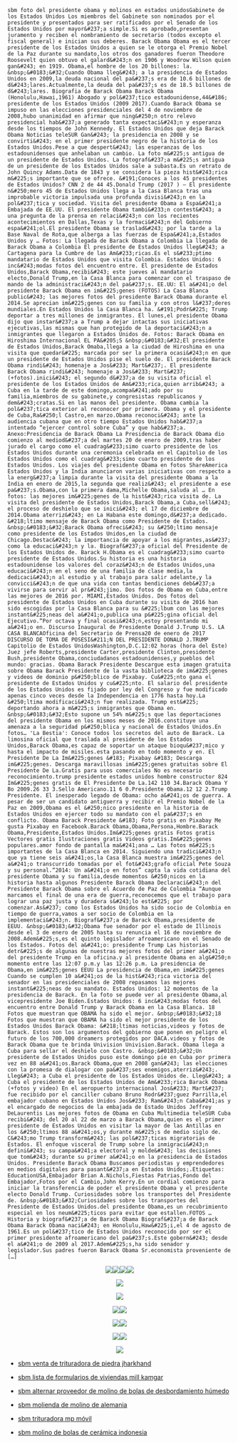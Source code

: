 
```
sbm foto del presidente obama y molinos en estados unidosGabinete de los Estados Unidos Los miembros del Gabinete son nominados por el presidente y presentados para ser ratificados por el Senado de los Estados Unidos por mayor&#237;a simple.Si es aprobado,presentan juramento y reciben el nombramiento de secretario (todos excepto el fiscal general) e inician sus deberes. Barack Obama Obama es el tercer presidente de los Estados Unidos a quien se le otorga el Premio Nobel de la Paz durante su mandato,los otros dos ganadores fueron Theodore Roosevelt quien obtuvo el galard&#243;n en 1906 y Woodrow Wilson quien gan&#243; en 1919. Obama,el hombre de los 20 billones: la. &nbsp;&#0183;&#32;Cuando Obama lleg&#243; a la presidencia de Estados Unidos en 2009,la deuda nacional del pa&#237;s era de 10.6 billones de d&#243;lares.Actualmente,la deuda del pa&#237;s es de 18.5 billones de d&#243;lares. Biografia de Barack Obama Barack Obama (Honolulu,Hawai,1961) Abogado y pol&#237;tico estadounidense,44&#186; presidente de los Estados Unidos (2009 2017).Cuando Barack Obama se impuso en las elecciones presidenciales del 4 de noviembre de 2008,hubo unanimidad en afirmar que ning&#250;n otro relevo presidencial hab&#237;a generado tanta expectaci&#243;n y esperanza desde los tiempos de John Kennedy. El Estados Unidos que deja Barack Obama Noticias teleSUR Gan&#243; la presidencia en 2008 y se convirti&#243; en el primer presidente negro de la historia de los Estados Unidos.Pese a que despert&#243; las esperanzas de los estadounidenses que anhelaban un cambio. La foto m&#225;s antigua de un presidente de Estados Unidos. La fotograf&#237;a m&#225;s antigua de un presidente de los Estados Unidos sale a subasta.Es un retrato de John Quincy Adams.Data de 1843 y se considera la pieza hist&#243;rica m&#225;s importante que se ofrece. &#191;Conoces a los 45 presidentes de Estados Unidos? CNN 2 de 44 45.Donald Trump (2017 ) — El presidente n&#250;mero 45 de Estados Unidos llega a la Casa Blanca tras una improbable victoria impulsada una profunda divisi&#243;n en la pol&#237;tica y sociedad. Visita del presidente Obama a Espa&#241;a Embajada de EE.UU. El presidente Obama tambi&#233;n contest&#243; a una pregunta de la prensa en relaci&#243;n con los recientes acontecimientos en Dallas,Texas y la formaci&#243;n del Gobierno espa&#241;ol.El presidente Obama se traslad&#243; por la tarde a la Base Naval de Rota,que alberga a las fuerzas de Espa&#241;a,Estados Unidos y … Fotos: La llegada de Barack Obama a Colombia La llegada de Barack Obama a Colombia El presidente de Estados Unidos lleg&#243; a Cartagena para la Cumbre de las Am&#233;ricas.Es el s&#233;ptimo mandatario de Estados Unidos que visita Colombia. Estados Unidos: 6 inc&#243;modas fotos del encuentro entre. El presidente de Estados Unidos,Barack Obama,recibi&#243; este jueves al mandatario electo,Donald Trump,en la Casa Blanca para comenzar con el traspaso de mando de la administraci&#243;n del pa&#237;s. EE.UU: El a&#241;o del presidente Barack Obama en im&#225;genes (FOTOS) La Casa Blanca public&#243; las mejores fotos del presidente Barack Obama durante el 2014.Se aprecian im&#225;genes con su familia y con otros l&#237;deres mundiales.En Estados Unidos la Casa Blanca ha. &#191;Podr&#225; Trump deportar a tres millones de inmigrantes. El lunes,el presidente Obama dijo que instar&#237;a a Trump a dejar intactas sus iniciativas ejecutivas,las mismas que han protegido de la deportaci&#243;n a inmigrantes que llegaron a Estados Unidos de. Fotos: Barack Obama en Hiroshima Internacional EL PA&#205;S &nbsp;&#0183;&#32;El presidente de Estados Unidos,Barack Omaba,llega a la ciudad de Hiroshima en una visita que quedar&#225; marcada por ser la primera ocasi&#243;n en que un presidente de Estados Unidos pise el suelo de. El presidente Barack Obama rindi&#243; homenaje a Jos&#233; Mart&#237;. El presidente Barack Obama rindi&#243; homenaje a Jos&#233; Mart&#237; (+fotos).inici&#243; el segundo d&#237;a de su visita oficial el presidente de los Estados Unidos de Am&#233;rica,quien arrib&#243; a Cuba en la tarde de este domingo,acompa&#241;ado por su familia,miembros de su gabinete,y congresistas republicanos y dem&#243;cratas.Si en las manos del presidente. Obama cambia la pol&#237;tica exterior al reconocer por primera. Obama y el presidente de Cuba,Ra&#250;l Castro,en marzo.Obama reconoci&#243; ante la audiencia cubana que en otro tiempo Estados Unidos hab&#237;a intentado “ejercer control sobre Cuba” y que hab&#237;a. Anexo:Presidencia de Barack Obama La Presidencia de Barack Obama dio comienzo al mediod&#237;a del martes 20 de enero de 2009,tras haber jurado el cargo como el cuadrag&#233;simo cuarto presidente de los Estados Unidos durante una ceremonia celebrada en el Capitolio de los Estados Unidos como el cuadrag&#233;simo cuarto presidente de los Estados Unidos. Los viajes del presidente Obama en fotos ShareAmerica Estados Unidos y la India anunciaron varias iniciativas con respecto a la energ&#237;a limpia durante la visita del presidente Obama a la India en enero de 2015,la segunda que realiz&#243; el presidente a ese pa&#237;s.Obama,con la primera dama,Michelle Obama,saluda al … En fotos: las mejores im&#225;genes de la hist&#243;rica visita de. La visita del presidente de Estados Unidos,Barack Obama,a Cuba,sell&#243; el proceso de deshielo que se inici&#243; el 17 de diciembre de 2014.Obama aterriz&#243; en La Habana este domingo,d&#237;a dedicado. &#218;ltimo mensaje de Barack Obama como Presidente de Estados. &nbsp;&#0183;&#32;Barack Obama ofreci&#243; su &#250;ltimo mensaje como presidente de los Estados Unidos,en la ciudad de Chicago.Destac&#243; la importancia de apoyar a los migrantes,as&#237; como la educaci&#243;n y la. Biograf&#237;a oficial del Presidente de los Estados Unidos de. Barack H.Obama es el cuadrag&#233;simo cuarto presidente de Estados Unidos.Su historia es una historia estadounidense los valores del coraz&#243;n de Estados Unidos,una educaci&#243;n en el seno de una familia de clase media,la dedicaci&#243;n al estudio y al trabajo para salir adelante,y la convicci&#243;n de que una vida con tantas bendiciones deb&#237;a vivirse para servir al pr&#243;jimo. Dos fotos de Obama en Cuba,entre las mejores de 2016 por. MIAMI,Estados Unidos. Dos fotos del presidente de Estados Unidos en Cuba durante su visita de 2016 han sido escogidas por la Casa Blanca para su &#225;lbum con las mejores instant&#225;neas del a&#241;o,publica una p&#225;gina oficial del Ejecutivo.“Por octava y final ocasi&#243;n,estoy presentando mi a&#241;o en. Discurso Inaugural de Presidente Donald J.Trump U.S. LA CASA BLANCAOficina del Secretario de Prensa20 de enero de 2017 DISCURSO DE TOMA DE POSESI&#211;N DEL PRESIDENTE DONALD J.TRUMP Capitolio de Estados UnidosWashington,D.C.12:02 horas (hora del Este) Juez jefe Roberts,presidente Carter,presidente Clinton,presidente Bush,presidente Obama,conciudadanos estadounidenses,y pueblos del mundo: gracias. Obama Barack Presidente Descargue esta imagen gratuita sobre Obama Barack Presidente de la vasta biblioteca de im&#225;genes y videos de dominio p&#250;blico de Pixabay. Cu&#225;nto gana el presidente de Estados Unidos y cu&#225;nto. El salario del presidente de los Estados Unidos es fijado por ley del Congreso y fue modificado apenas cinco veces desde la Independencia en 1776 hasta hoy.La &#250;ltima modificaci&#243;n fue realizada. Trump est&#225; deportando ahora a m&#225;s inmigrantes que Obama en. &nbsp;&#0183;&#32;Esto supone un 54% m&#225;s que las deportaciones del presidente Obama en los mismos meses de 2016.constituye una amenaza a la seguridad p&#250;blica y nacional de Estados Unidos.En fotos… 'La Bestia': Conoce todos los secretos del auto de Barack. La limosina oficial que traslada al presidente de los Estados Unidos,Barack Obama,es capaz de soportar un ataque bioqu&#237;mico y hasta el impacto de misiles.esta pasando en todo momento y en. El Presidente De La Im&#225;genes &#183; Pixabay &#183; Descarga im&#225;genes. Descarga maravillosas im&#225;genes gratuitas sobre El Presidente De La.Gratis para usos comerciales No es necesario reconocimiento.trump presidente estados unidos hombre constructor 824 Im&#225;genes gratis de El Presidente De La.142 110 34.Barack Obama Y Bo 2009.26 33 3.Sello Americano.11 6 0.Presidente Obama.12 12 2.Trump Presidente. El inesperado legado de Obama: ocho a&#241;os de guerra. A pesar de ser un candidato antiguerra y recibir el Premio Nobel de la Paz en 2009,Obama es el &#250;nico presidente en la historia de Estados Unidos en ejercer todo su mandato con el pa&#237;s en conflicto. Obama Barack Presidente &#183; Foto gratis en Pixabay Me gusta Pixabay en Facebook.Barack Obama,Obama,Persona,Hombre.Barack Obama,Presidente,Estados Unidos.Im&#225;genes gratis Fotos gratis Vectores gratis Ilustraciones gratis Videos gratis.Im&#225;genes populares.amor fondo de pantalla ma&#241;ana … Las fotos m&#225;s importantes de la Casa Blanca en 2014. Siguiendo una tradici&#243;n que ya tiene seis a&#241;os,la Casa Blanca muestra im&#225;genes del a&#241;o transcurrido tomadas por el fot&#243;grafo oficial Pete Souza y su personal.“2014: Un a&#241;o en fotos” capta la vida cotidiana del presidente Obama y su familia,desde momentos &#250;nicos en la historia hasta algunos Presidente Barack Obama Declaraci&#243;n del Presidente Barack Obama sobre el Acuerdo de Paz de Colombia “Aunque marcamos el final de una era de guerra,reconocemos que el trabajo para lograr una paz justa y duradera s&#243;lo est&#225; por comenzar.As&#237; como los Estados Unidos ha sido socio de Colombia en tiempo de guerra,vamos a ser socio de Colombia en la implementaci&#243;n. Biograf&#237;a de Barack Obama,presidente de EEUU. &nbsp;&#0183;&#32;Obama fue senador por el estado de Illinois desde el 3 de enero de 2005 hasta su renuncia el 16 de noviembre de 2008.Adem&#225;s,es el quinto legislador afroamericano en el Senado de los Estados. Fotos del a&#241;o: presidente Trump Las historias detr&#225;s de algunas de nuestras mejores fotos del primer a&#241;o del presidente Trump en la oficina.y al presidente Obama en alg&#250;n momento entre las 12:07 p.m.y las 12:26 p.m. La presidencia de Obama,en im&#225;genes EEUU La presidencia de Obama,en im&#225;genes Cuando se cumplen 10 a&#241;os de la hist&#243;rica victoria del senador en las presidenciales de 2008 repasamos las mejores instant&#225;neas de su mandato. Estados Unidos: 12 momentos de la presidencia de Barack. En la foto se puede ver al presidente Obama,al vicepresidente Joe Biden.Estados Unidos: 6 inc&#243;modas fotos del encuentro entre Donald Trump y Barack Obama en la Casa Blanca. 18 Fotos que muestran que OBAMA ha sido el mejor. &nbsp;&#0183;&#32;18 Fotos que muestran que OBAMA ha sido el mejor presidente de los Estados Unidos Barack Obama: &#218;ltimas noticias,videos y fotos de Barack. Estos son los argumentos del gobierno que ponen en peligro el futuro de los 700,000 dreamers protegidos por DACA.videos y fotos de Barack Obama que te brinda Univision Univision.Barack. Obama llega a Cuba para sellar el deshielo con Castro. &nbsp;&#0183;&#32;Un presidente de Estados Unidos puso este domingo pie en Cuba por primera vez en 88 a&#241;os.Barack Obama,que en 2008 gan&#243; las elecciones con la promesa de dialogar con pa&#237;ses enemigos,aterriz&#243;. Lleg&#243; a Cuba el presidente de los Estados Unidos de. Lleg&#243; a Cuba el presidente de los Estados Unidos de Am&#233;rica Barack Obama (+fotos y video) En el aeropuerto internacional Jos&#233; Mart&#237; fue recibido por el canciller cubano Bruno Rodr&#237;guez Parrilla,el embajador cubano en Estados Unidos Jos&#233; Ram&#243;n Caba&#241;as y el encargado de negocios de la embajada de Estado Unidos Jeffrey DeLaurentis Las mejores fotos de Obama en Cuba Multimedia teleSUR Cuba recibi&#243; del 20 al 22 de marzo a Barack Obama,quien es el primer presidente de Estados Unidos en visitar la mayor de las Antillas en los &#250;ltimos 88 a&#241;os,y durante m&#225;s de medio siglo de. C&#243;mo Trump transform&#243; las pol&#237;ticas migratorias de Estados. El enfoque visceral de Trump sobre la inmigraci&#243;n defini&#243; su campa&#241;a electoral y molde&#243; las decisiones que tom&#243; durante su primer a&#241;o en la presidencia de Estados Unidos. Presidente Barack Obama Buscamos periodistas y emprendedores en medios digitales para pasant&#237;a en Estados Unidos;.Etiquetas: EducationUSA,Embajador Brian A.Nichols,Fiestas Patrias,Fondo del Embajador,Fotos por el Cambio,John Kerry.En un cordial comienzo para iniciar la transferencia de poder el presidente Obama y el presidente electo Donald Trump. Curiosidades sobre los transportes del Presidente de. &nbsp;&#0183;&#32;Curiosidades sobre los transportes del Presidente de Estados Unidos.del presidente Obama,es un recubrimiento especial en los neum&#225;ticos para evitar que estallen.FOTOS … Historia y biograf&#237;a de Barack Obama Biograf&#237;a de Barack Obama Barack Obama naci&#243; en Honolulu,Haw&#225;i,el 4 de agosto de 1961.Es un pol&#237;tico de Estados Unidos reconocido por ser el primer presidente afroamericano del pa&#237;s.Este gobern&#243; desde el a&#241;o de 2009 al 2017.Adem&#225;s,ha sido senador y legislador.Sus padres fueron Barack Obama Sr.economista proveniente de […] 
```

<div align="center">

<a href="https://es-mill.shibang-china.com/github&k=sbm+foto+del+presidente+obama+y+molinos+en+estados+unidos"><img src="https://static.shibang-china.com/es/mill/index.jpg"></a><a href="https://es-mill.shibang-china.com/materials.htmlgithub&k=sbm+foto+del+presidente+obama+y+molinos+en+estados+unidos"><img src="https://static.shibang-china.com/es/mill/materials.jpg"></a><a href="https://es-mill.shibang-china.com/about.htmlgithub&k=sbm+foto+del+presidente+obama+y+molinos+en+estados+unidos"><img src="https://static.shibang-china.com/es/mill/about.jpg"></a><a href="https://es-mill.shibang-china.com/contact.htmlgithub&k=sbm+foto+del+presidente+obama+y+molinos+en+estados+unidos"><img src="https://static.shibang-china.com/es/mill/contact.jpg"></a>

<a href="https://es-mill.shibang-china.com/github&k=sbm+foto+del+presidente+obama+y+molinos+en+estados+unidos"><img src="https://static.shibang-china.com/es/mill/banner.jpg"></a>

<a href="https://swt.shibang-china.com/github&k=sbm+foto+del+presidente+obama+y+molinos+en+estados+unidos"><img src="https://static.shibang-china.com/es/mill/chat.jpg"></a>

<a href="https://es-mill.shibang-china.com/products/vertical-roller-mill.htmlgithub&k=sbm+foto+del+presidente+obama+y+molinos+en+estados+unidos"><img src="https://static.shibang-china.com/es/mill/vertical.jpg"></a><a href="https://es-mill.shibang-china.com/products/raymond-mill.htmlgithub&k=sbm+foto+del+presidente+obama+y+molinos+en+estados+unidos"><img src="https://static.shibang-china.com/es/mill/raymond.jpg"></a>

<a href="https://es-mill.shibang-china.com/products/ultrafine-grinding-mill.htmlgithub&k=sbm+foto+del+presidente+obama+y+molinos+en+estados+unidos"><img src="https://static.shibang-china.com/es/mill/ultrafine.jpg"></a><a href="https://es-mill.shibang-china.com/products/trapezium-grinding-mill.htmlgithub&k=sbm+foto+del+presidente+obama+y+molinos+en+estados+unidos"><img src="https://static.shibang-china.com/es/mill/trapezium.jpg"></a>

<a href="https://es-mill.shibang-china.com/products/ball-mill.htmlgithub&k=sbm+foto+del+presidente+obama+y+molinos+en+estados+unidos"><img src="https://static.shibang-china.com/es/mill/ball.jpg"></a><a href="https://es-mill.shibang-china.com/products/hammer-mill.htmlgithub&k=sbm+foto+del+presidente+obama+y+molinos+en+estados+unidos"><img src="https://static.shibang-china.com/es/mill/hammer.jpg"></a>

<a href="https://swt.shibang-china.com/github&k=sbm+foto+del+presidente+obama+y+molinos+en+estados+unidos"><img src="https://static.shibang-china.com/es/mill/case.jpg"></a>

</div>


* [sbm venta de trituradora de piedra jharkhand](sbm%20venta%20de%20trituradora%20de%20piedra%20jharkhand.md)

* [sbm lista de formularios de viviendas mill kamgar](sbm%20lista%20de%20formularios%20de%20viviendas%20mill%20kamgar.md)

* [sbm alternar proveedor de molino de bolas de desbordamiento húmedo](sbm%20alternar%20proveedor%20de%20molino%20de%20bolas%20de%20desbordamiento%20h%C3%BAmedo.md)

* [sbm molienda de molino de alemania](sbm%20molienda%20de%20molino%20de%20alemania.md)

* [sbm trituradora mp móvil](sbm%20trituradora%20mp%20m%C3%B3vil.md)

* [sbm molino de bolas de cerámica indonesia](sbm%20molino%20de%20bolas%20de%20cer%C3%A1mica%20indonesia.md)